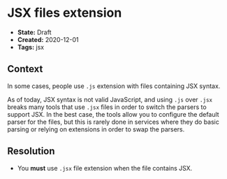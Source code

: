 # JSX files extension

* **State:** Draft
* **Created:** 2020-12-01
* **Tags:** jsx

## Context

In some cases, people use `.js` extension with files containing JSX syntax.

As of today, JSX syntax is not valid JavaScript, and using `.js` over `.jsx`
breaks many tools that use `.jsx` files in order to switch the parsers to support
JSX. In the best case, the tools allow you to configure the default parser for
the files, but this is rarely done in services where they do basic parsing or
relying on extensions in order to swap the parsers.

## Resolution

* You **must** use `.jsx` file extension when the file contains JSX.
